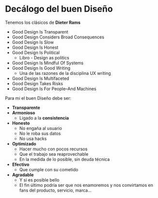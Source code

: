 # Decálogo del buen Diseño

Tenemos los clásicos de **Dieter Rams**

* Good Design Is Transparent
* Good Design Considers Broad Consequences
* Good Design Is Slow
* Good Design Is Honest
* Good Design Is Political
  * Libro - Design as politics
* Good Design Is Mindful Of Systems
* Good Design Is Good Writing
  * Una de las razones de la disciplina UX writing
* Good Design Is Multifaceted
* Good Design Takes Risks
* Good Design Is For People–And Machines

Para mi el buen Diseño debe ser:

* **Transparente**
* **Armonioso**
  * Ligado a la **consistencia**
* **Honesto**
  * No engaña al usuario
  * No le roba sus datos
  * No usa hacks
* **Optimizado**
  * Hacer mucho con pocos recursos
  * Que el trabajo sea reaprovechable
  * En la medida de lo posible, sin deuda técnica
* **Efectivo**
  * Que cumple con su cometido
* **Agradable**
  * Y si es posible bello
  * El fin último podría ser que nos enamoremos y nos convirtamos en fans del producto, servicio, marca…


